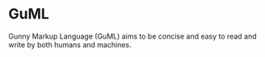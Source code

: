# GuML

Gunny Markup Language (GuML) aims to be concise and easy to read and write by
both humans and machines.

